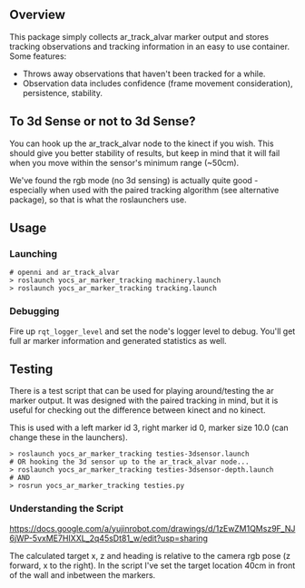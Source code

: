 ## Overview

This package simply collects ar_track_alvar marker output and stores tracking observations and tracking information in
an easy to use container. Some features:

* Throws away observations that haven't been tracked for a while.
* Observation data includes confidence (frame movement consideration), persistence, stability.

## To 3d Sense or not to 3d Sense?

You can hook up the ar_track_alvar node to the kinect if you wish. This should give you better stability of results, but
keep in mind that it will fail when you move within the sensor's minimum range (~50cm).

We've found the rgb mode (no 3d sensing) is actually quite good - especially when used with the paired tracking
algorithm (see alternative package), so that is what the roslaunchers use.

## Usage

### Launching

```
# openni and ar_track_alvar
> roslaunch yocs_ar_marker_tracking machinery.launch
> roslaunch yocs_ar_marker_tracking tracking.launch
```

### Debugging

Fire up `rqt_logger_level` and set the node's logger level to debug. You'll get full ar marker information and generated
statistics as well.

## Testing

There is a test script that can be used for playing around/testing the ar marker output. It was designed with the paired
tracking in mind, but it is useful for checking out the difference between kinect and no kinect.

This is used with a left marker id 3, right marker id 0, marker size 10.0 (can change these in the launchers).

```
> roslaunch yocs_ar_marker_tracking testies-3dsensor.launch
# OR hooking the 3d sensor up to the ar_track_alvar node...
> roslaunch yocs_ar_marker_tracking testies-3dsensor-depth.launch
# AND
> rosrun yocs_ar_marker_tracking testies.py
```

### Understanding the Script

https://docs.google.com/a/yujinrobot.com/drawings/d/1zEwZM1QMsz9F_NJ6jWP-5vxME7HIXXL_2q45sDt81_w/edit?usp=sharing

The calculated target x, z and heading is relative to the camera rgb pose (z forward, x to the right). In the script
I've set the target location 40cm in front of the wall and inbetween the markers.
